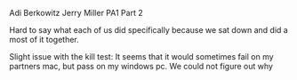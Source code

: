 Adi Berkowitz
Jerry Miller
PA1 Part 2

Hard to say what each of us did specifically because we sat down and did a most of it together.

Slight issue with the kill test:  It seems that it would sometimes fail on my partners mac, but pass on my windows pc.  We could not figure out why
